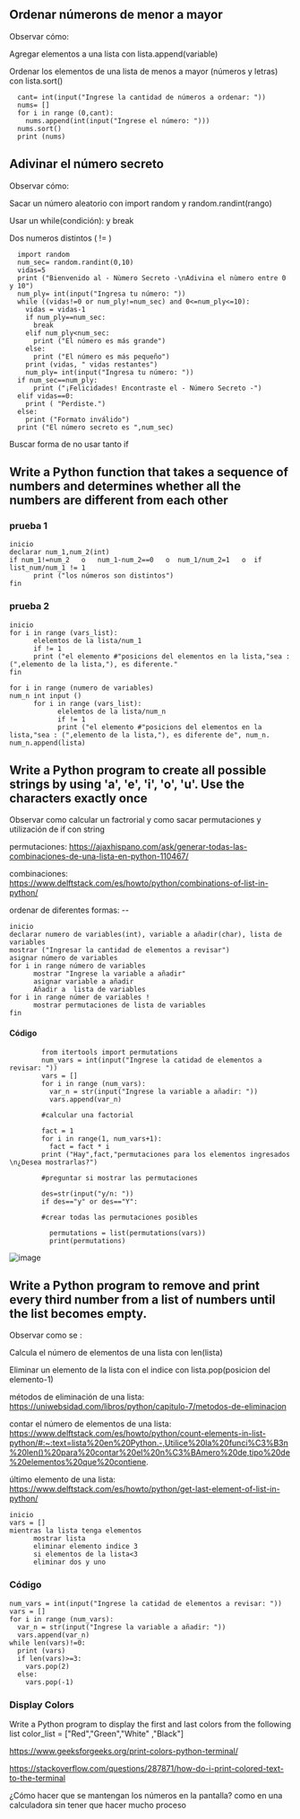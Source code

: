 ## Ordenar númerons de menor a mayor

Observar cómo: 

Agregar elementos a una lista con lista.append(variable)

Ordenar los elementos de una lista de menos a mayor (números y letras) con lista.sort()

      cant= int(input("Ingrese la cantidad de números a ordenar: "))
      nums= []
      for i in range (0,cant):
        nums.append(int(input("Ingrese el número: ")))
      nums.sort()
      print (nums)

## Adivinar el número secreto

Observar cómo: 

Sacar un número aleatorio con import random y  random.randint(rango)

Usar un while(condición): y break  

Dos numeros distintos ( != )

      import random
      num_sec= random.randint(0,10)
      vidas=5
      print ("Bienvenido al - Nùmero Secreto -\nAdivina el nùmero entre 0 y 10")
      num_ply= int(input("Ingresa tu número: "))
      while ((vidas!=0 or num_ply!=num_sec) and 0<=num_ply<=10):
        vidas = vidas-1
        if num_ply==num_sec:
          break
        elif num_ply<num_sec:
          print ("El número es más grande")
        else:
          print ("El número es más pequeño")
        print (vidas, " vidas restantes")
        num_ply= int(input("Ingresa tu número: "))  
      if num_sec==num_ply:
          print ("¡Felicidades! Encontraste el - Número Secreto -")
      elif vidas==0:
        print ( "Perdiste.")
      else:
        print ("Formato inválido")
      print ("El número secreto es ",num_sec)

Buscar forma de no usar tanto if

## Write a Python function that takes a sequence of numbers and determines whether all the numbers are different from each other

### prueba 1

    inicio
    declarar num_1,num_2(int)
    if num_1!=num_2   o   num_1-num_2==0   o  num_1/num_2=1   o  if list_num/num_1 != 1 
          print ("los números son distintos")
    fin
    
### prueba 2

    inicio
    for i in range (vars_list):
          elelemtos de la lista/num_1
          if != 1 
          print ("el elemento #"posicions del elementos en la lista,"sea : (",elemento de la lista,"), es diferente."
    fin

    for i in range (numero de variables)
    num_n int input ()
          for i in range (vars_list):
                elelemtos de la lista/num_n
                if != 1 
                print ("el elemento #"posicions del elementos en la lista,"sea : (",elemento de la lista,"), es diferente de", num_n.
    num_n.append(lista)


## Write a Python program to create all possible strings by using 'a', 'e', 'i', 'o', 'u'. Use the characters exactly once

 Observar como calcular un factrorial y como sacar permutaciones y utilización de if con string

 permutaciones:  https://ajaxhispano.com/ask/generar-todas-las-combinaciones-de-una-lista-en-python-110467/
 
 combinaciones: https://www.delftstack.com/es/howto/python/combinations-of-list-in-python/
 
 ordenar de diferentes formas: --

    inicio
    declarar numero de variables(int), variable a añadir(char), lista de variables
    mostrar ("Ingresar la cantidad de elementos a revisar")
    asignar número de variables
    for i in range número de variables 
          mostrar "Ingrese la variable a añadir"
          asignar variable a añadir
          Añadir a  lista de variables
    for i in range númer de variables !
          mostrar permutaciones de lista de variables
    fin

#### Código

            from itertools import permutations
            num_vars = int(input("Ingrese la catidad de elementos a revisar: "))
            vars = []
            for i in range (num_vars):
              var_n = str(input("Ingrese la variable a añadir: "))
              vars.append(var_n)
              
            #calcular una factorial
            
            fact = 1
            for i in range(1, num_vars+1):
              fact = fact * i
            print ("Hay",fact,"permutaciones para los elementos ingresados \n¿Desea mostrarlas?")
            
            #preguntar si mostrar las permutaciones
            
            des=str(input("y/n: "))
            if des=="y" or des=="Y":
            
            #crear todas las permutaciones posibles
            
              permutations = list(permutations(vars))
              print(permutations)      

![image](https://user-images.githubusercontent.com/111446231/187728744-3bf4b107-f2fc-42e5-b845-a56df8cdaef7.png)


## Write a Python program to remove and print every third number from a list of numbers until the list becomes empty.

Observar como se :

Calcula el número de elementos de una lista con len(lista)

Eliminar un elemento de la lista con el indice con lista.pop(posicion del elemento-1)

métodos de eliminación de una lista: https://uniwebsidad.com/libros/python/capitulo-7/metodos-de-eliminacion

contar el número de elementos de una lista: https://www.delftstack.com/es/howto/python/count-elements-in-list-python/#:~:text=lista%20en%20Python.-,Utilice%20la%20funci%C3%B3n%20len()%20para%20contar%20el%20n%C3%BAmero%20de,tipo%20de%20elementos%20que%20contiene.

último elemento de una lista: https://www.delftstack.com/es/howto/python/get-last-element-of-list-in-python/

    inicio
    vars = []
    mientras la lista tenga elementos 
          mostrar lista
          eliminar elemento indice 3
          si elementos de la lista<3
          eliminar dos y uno 


### Código

    num_vars = int(input("Ingrese la catidad de elementos a revisar: "))
    vars = []
    for i in range (num_vars):
      var_n = str(input("Ingrese la variable a añadir: "))
      vars.append(var_n)
    while len(vars)!=0:
      print (vars)
      if len(vars)>=3:
        vars.pop(2)
      else:
        vars.pop(-1)

### Display Colors
Write a Python program to display the first and last colors from the following list color_list = ["Red","Green","White" ,"Black"]

https://www.geeksforgeeks.org/print-colors-python-terminal/

https://stackoverflow.com/questions/287871/how-do-i-print-colored-text-to-the-terminal


¿Cómo hacer que se mantengan los números en la pantalla? como en una calculadora sin tener que hacer mucho proceso
